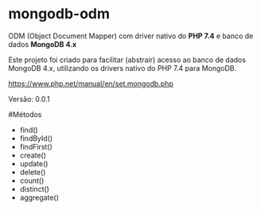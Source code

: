 # mongodb-odm 
ODM (Object Document Mapper) com driver nativo do **PHP 7.4** e banco de dados **MongoDB 4.x**

Este projeto foi criado para facilitar (abstrair) acesso ao banco de dados 
MongoDB 4.x, utilizando os drivers nativo do PHP 7.4 para MongoDB.

https://www.php.net/manual/en/set.mongodb.php

Versão: 0.0.1

#Métodos
- find()
- findById()
- findFirst()
- create()
- update()
- delete()
- count()
- distinct()
- aggregate()